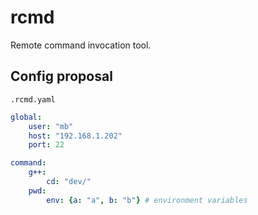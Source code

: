 rcmd
====

Remote command invocation tool.

Config proposal
---------------
`` .rcmd.yaml ``
```yaml
global:
    user: "mb"
    host: "192.168.1.202"
    port: 22

command:
    g++:
        cd: "dev/"
    pwd:
        env: {a: "a", b: "b"} # environment variables
```

